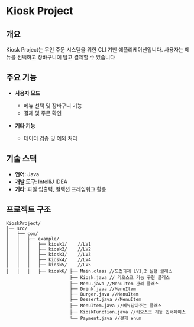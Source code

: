 # Kiosk Project

## 개요

Kiosk Project는 무인 주문 시스템을 위한 CLI 기반 애플리케이션입니다. 사용자는 메뉴를 선택하고 장바구니에 담고 결제할 수 있습니다

## 주요 기능

- **사용자 모드**
  - 메뉴 선택 및 장바구니 기능
  - 결제 및 주문 확인

- **기타 기능**
  - 데이터 검증 및 예외 처리

## 기술 스택

- **언어**: Java
- **개발 도구**: IntelliJ IDEA
- **기타**: 파일 입출력, 컬렉션 프레임워크 활용

## 프로젝트 구조

```
KioskProject/
│── src/
│   ├── com/
│   │   ├── example/
│   │   │   ├── kiosk1/    //LV1
│   │   │   ├── kiosk2/    //LV2
│   │   │   ├── kiosk3/    //LV3
│   │   │   ├── kiosk4/    //LV4
│   │   │   ├── kiosk5/    //LV5
│   │   │   ├── kiosk6/ ├── Main.class //도전과제 LV1,2 실행 클래스
                        ├── Kiosk.java // 키오스크 기능 구현 클래스
                        ├── Menu.java //MenuItem 관리 클래스
                        ├── Drink.java //MenuItem 
                        ├── Burger.java //MenuItem 
                        ├── Dessert.java //MenuItem 
                        ├── MenuItem.java //메뉴담아주는 클래스
                        ├── KioskFunction.java //키오스크 기능 인터페이스
                        └── Payment.java //결제 enum

```


